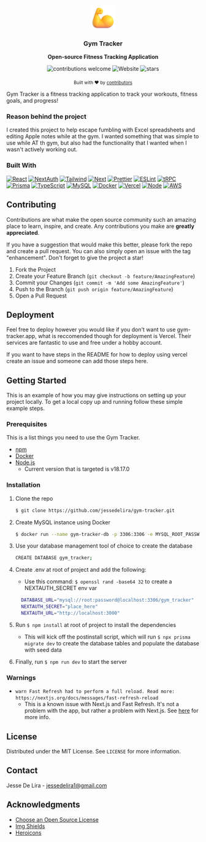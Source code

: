 <div align="center">
  <a href="https://gym-tracker.app">
    <img
      src="./public/flexed_biceps_3d_default.png"
      alt="Flexed Muscles"
      height="64"
    />
  </a>
  <h3>
    <b>
      Gym Tracker
    </b>
  </h3>
  <b>
    Open-source Fitness Tracking Application
  </b>
  <p>

![contributions welcome](https://img.shields.io/badge/contributions-welcome-brightgreen?logo=github) ![Website](https://img.shields.io/website?url=https%3A%2F%2Fgym-tracker.app&logo)
![stars](https://img.shields.io/github/stars/jessedelira/gym-tracker)


  </p>
  <p>
    <sub>
      Built with ❤︎ by
      <a href="https://github.com/jessedelira/gym-tracker/graphs/contributors">
        contributors
      </a>
    </sub>
  </p>
</div>

Gym Tracker is a fitness tracking application to track your workouts, fitness goals, and progress!

### Reason behind the project

I created this project to help escape fumbling with Excel spreadsheets and editing Apple notes while at the gym. I wanted something that was simple to use while AT th gym, but also had the functionality that I wanted when I wasn't actively working out.

### Built With

[![React][React.js]][React-url]
[![NextAuth][NextAuth]][NextAuth-url]
[![Tailwind][Tailwind]][Tailwind-url]
[![Next][Next.js]][Next-url]
[![Prettier][Prettier]][Prettier-url]
[![ESLint][ESLint]][ESLint-url]
[![tRPC][tRPC]][tRPC-url]
[![Prisma][Prisma]][Prisma-url]
[![TypeScript][TypeScript]][TypeScript-url]
[![MySQL][MySQL]][MySQL-url]
[![Docker][Docker]][Docker-url]
[![Vercel][Vercel]][Vercel-url]
[![Node][node]][node-url]
[![AWS][AWS]][AWS-url]

## Contributing

Contributions are what make the open source community such an amazing place to learn, inspire, and create. Any contributions you make are **greatly appreciated**.

If you have a suggestion that would make this better, please fork the repo and create a pull request. You can also simply open an issue with the tag "enhancement".
Don't forget to give the project a star!

1. Fork the Project
2. Create your Feature Branch (`git checkout -b feature/AmazingFeature`)
3. Commit your Changes (`git commit -m 'Add some AmazingFeature'`)
4. Push to the Branch (`git push origin feature/AmazingFeature`)
5. Open a Pull Request

## Deployment

Feel free to deploy however you would like if you don't want to use gym-tracker.app, what is reccomended though for deployment is Vercel. Their services are fantastic to use and free under a hobby account.

If you want to have steps in the README for how to deploy using vercel create an issue and someone can add those steps here.

## Getting Started

This is an example of how you may give instructions on setting up your project locally.
To get a local copy up and running follow these simple example steps.

### Prerequisites

This is a list things you need to use the Gym Tracker.

-   [npm](https://www.npmjs.com/get-npm)
-   [Docker](https://docker.com)
-   [Node.js](https://nodejs.org/en/)
    -   Current version that is targeted is v18.17.0

### Installation

1. Clone the repo
    ```sh
    $ git clone https://github.com/jessedelira/gym-tracker.git
    ```
2. Create MySQL instance using Docker
    ```sh
    $ docker run --name gym-tracker-db -p 3306:3306 -e MYSQL_ROOT_PASSWORD=password -d mysql
    ```
3. Use your database management tool of choice to create the database

    ```sh
    CREATE DATABASE gym_tracker;
    ```

4. Create .env at root of project and add the following:

    - Use this command: `$ openssl rand -base64 32` to create a NEXTAUTH_SECRET env var

    ```sh
      DATABASE_URL="mysql://root:password@localhost:3306/gym_tracker"
      NEXTAUTH_SECRET="place_here"
      NEXTAUTH_URL="http://localhost:3000"
    ```

5. Run `$ npm install` at root of project to install the dependencies
    - This will kick off the postinstall script, which will run `$ npx prisma migrate dev` to create the database tables and populate the database with seed data
6. Finally, run `$ npm run dev` to start the server

### Warnings

-   `warn Fast Refresh had to perform a full reload. Read more: https://nextjs.org/docs/messages/fast-refresh-reload`
    -   This is a known issue with Next.js and Fast Refresh. It's not a problem with the app, but rather a problem with Next.js. See [here](https://github.com/vercel/next.js/issues/40184#issuecomment-1328881068) for more info.

## License

Distributed under the MIT License. See `LICENSE` for more information.

## Contact

Jesse De Lira - jessedelira1@gmail.com

## Acknowledgments

-   [Choose an Open Source License](https://choosealicense.com)
-   [Img Shields](https://shields.io)
-   [Heroicons](https://heroicons.com/)

<!-- MARKDOWN LINKS & IMAGES -->

[Next.js]: https://img.shields.io/badge/next.js-000000?style=for-the-badge&logo=nextdotjs&logoColor=white
[Next-url]: https://nextjs.org/
[React.js]: https://img.shields.io/badge/React-0a7ea3?style=for-the-badge&logo=react&logoColor=white
[React-url]: https://reactjs.org/
[tRPC]: https://img.shields.io/badge/tRPC-317eb9?style=for-the-badge&logo=trpc&logoColor=white
[tRPC-url]: https://trpc.io/
[Prisma]: https://img.shields.io/badge/Prisma-1B222D?style=for-the-badge&logo=prisma&logoColor=white
[Prisma-url]: https://www.prisma.io/
[NextAuth]: https://img.shields.io/badge/NextAuth-000000?style=for-the-badge&logo=nextdotjs&logoColor=white
[NextAuth-url]: https://next-auth.js.org/
[Tailwind]: https://img.shields.io/badge/Tailwind-38B2AC?style=for-the-badge&logo=tailwind-css&logoColor=white
[Tailwind-url]: https://tailwindcss.com/
[Prettier]: https://img.shields.io/badge/Prettier-F7B93E?style=for-the-badge&logo=prettier&logoColor=white
[Prettier-url]: https://prettier.io/
[ESLint]: https://img.shields.io/badge/ESLint-4B32C3?style=for-the-badge&logo=eslint&logoColor=white
[ESLint-url]: https://eslint.org/
[TypeScript]: https://img.shields.io/badge/TypeScript-007ACC?style=for-the-badge&logo=typescript&logoColor=white
[TypeScript-url]: https://www.typescriptlang.org/
[MySQL]: https://img.shields.io/badge/MySQL-4479A1?style=for-the-badge&logo=mysql&logoColor=white
[MySQL-url]: https://www.mysql.com/
[Docker]: https://img.shields.io/badge/Docker-2496ED?style=for-the-badge&logo=docker&logoColor=white
[Docker-url]: https://www.docker.com/
[Vercel]: https://img.shields.io/badge/Vercel-000000?style=for-the-badge&logo=vercel&logoColor=white
[Vercel-url]: https://vercel.com/
[node]: https://img.shields.io/badge/Node.js-43853D?style=for-the-badge&logo=nodedotjs&logoColor=white
[node-url]: https://nodejs.org/en/
[AWS]: https://img.shields.io/badge/AWS-232F3E?style=for-the-badge&logo=amazonaws&logoColor=white
[AWS-url]: https://aws.amazon.com/
